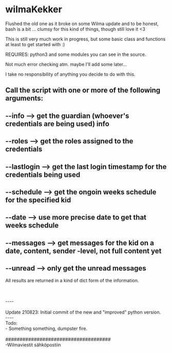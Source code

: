# wilmaKekker

Flushed the old one as it broke on some Wilma update and to be honest, bash is a bit ... clumsy for this kind of things, though still love it <3

This is still very much work in progress, but some basic class and functions at least to get started with :)

REQUIRES: python3 and some modules you can see in the source.

Not much error checking atm. maybe I'll add some later...

I take no responsibility of anything you decide to do with this.

## Call the script with one or more of the following arguments:
## --info --> get the guardian (whoever's credentials are being used) info
## --roles --> get the roles assigned to the credentials
## --lastlogin --> get the last login timestamp for the credentials being used
## --schedule --> get the ongoin weeks schedule for the specified kid
## --date --> use more precise date to get that weeks schedule
## --messages --> get messages for the kid on a date, content, sender -level, not full content yet
## --unread --> only get the unread messages

All results are returned in a kind of dict form of the information.

</br>
</br>----</br>
</br>Update 210823: Initial commit of the new and "improved" python version.
</br>----</br>
Todo: </br>
    - Something something, dumpster fire.</br>
</br>
#####################################</br>
-Wilmaviestit sähköpostiin
